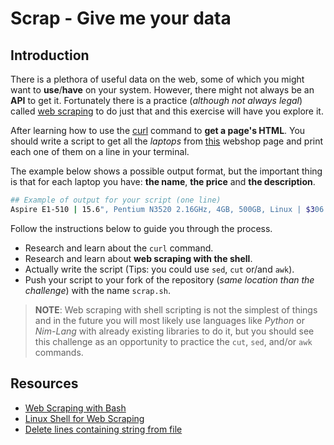 # Scrap - Give me your data

## Introduction

There is a plethora of useful data on the web, some of which you might want to **use**/**have** on your system. However, there might not always be an **API** to get it. Fortunately there is a practice (_although not always legal_) called [web scraping](https://www.techopedia.com/definition/5212/web-scraping) to do just that and this exercise will have you explore it.

After learning how to use the [curl](https://curl.haxx.se/) command to **get a page's HTML**. You should write a script to get all the _laptops_ from [this](https://webscraper.io/test-sites/e-commerce/allinone/computers/laptops) webshop page and print each one of them on a line in your terminal. 

The example below shows a possible output format, but the important thing is that for each laptop you have: **the name**, **the price** and **the description**.

``` bash
## Example of output for your script (one line)
Aspire E1-510 | 15.6", Pentium N3520 2.16GHz, 4GB, 500GB, Linux | $306.99
```

Follow the instructions below to guide you through the process.

- Research and learn about the `curl` command.
- Research and learn about **web scraping with the shell**.
- Actually write the script (Tips: you could use `sed`, `cut` or/and `awk`).
- Push your script to your fork of the repository (_same location than the challenge_) with the name `scrap.sh`.

> **NOTE**: Web scraping with shell scripting is not the simplest of things and in the future you will most likely use languages like _Python_ or _Nim-Lang_ with already existing libraries to do it, but you should see this challenge as an opportunity to practice the `cut`, `sed`, and/or `awk` commands.

## Resources

* [Web Scraping with Bash](https://medium.com/@LiliSousa/web-scraping-with-bash-690e4ee7f98d)
* [Linux Shell for Web Scraping](https://www.joyofdata.de/blog/using-linux-shell-web-scraping/)
* [Delete lines containing string from file](https://www.baeldung.com/linux/delete-lines-containing-string-from-file)
